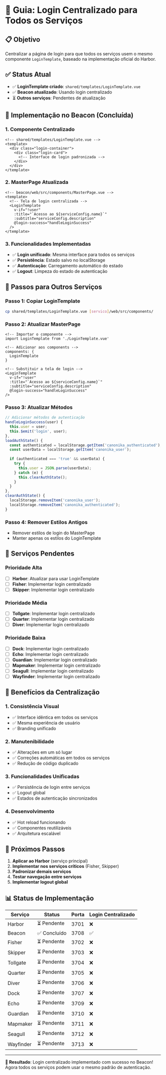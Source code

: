 # 🚀 Guia: Login Centralizado para Todos os Serviços

## 📋 **Objetivo**
Centralizar a página de login para que todos os serviços usem o mesmo componente `LoginTemplate`, baseado na implementação oficial do Harbor.

## ✅ **Status Atual**
- ✅ **LoginTemplate criado**: `shared/templates/LoginTemplate.vue`
- ✅ **Beacon atualizado**: Usando login centralizado
- ⏳ **Outros serviços**: Pendentes de atualização

## 🔧 **Implementação no Beacon (Concluída)**

### 1. **Componente Centralizado**
```vue
<!-- shared/templates/LoginTemplate.vue -->
<template>
  <div class="login-container">
    <div class="login-card">
      <!-- Interface de login padronizada -->
    </div>
  </div>
</template>
```

### 2. **MasterPage Atualizada**
```vue
<!-- beacon/web/src/components/MasterPage.vue -->
<template>
  <!-- Tela de login centralizada -->
  <LoginTemplate 
    v-if="!user"
    :title="`Acesso ao ${serviceConfig.name}`"
    :subtitle="serviceConfig.description"
    @login-success="handleLoginSuccess"
  />
</template>
```

### 3. **Funcionalidades Implementadas**
- ✅ **Login unificado**: Mesma interface para todos os serviços
- ✅ **Persistência**: Estado salvo no localStorage
- ✅ **Autenticação**: Carregamento automático do estado
- ✅ **Logout**: Limpeza do estado de autenticação

## 📝 **Passos para Outros Serviços**

### **Passo 1: Copiar LoginTemplate**
```bash
cp shared/templates/LoginTemplate.vue [servico]/web/src/components/
```

### **Passo 2: Atualizar MasterPage**
```vue
<!-- Importar o componente -->
import LoginTemplate from './LoginTemplate.vue'

<!-- Adicionar aos components -->
components: {
  LoginTemplate
}

<!-- Substituir a tela de login -->
<LoginTemplate 
  v-if="!user"
  :title="`Acesso ao ${serviceConfig.name}`"
  :subtitle="serviceConfig.description"
  @login-success="handleLoginSuccess"
/>
```

### **Passo 3: Atualizar Métodos**
```javascript
// Adicionar métodos de autenticação
handleLoginSuccess(user) {
  this.user = user;
  this.$emit('login', user);
},
loadAuthState() {
  const authenticated = localStorage.getItem('canonika_authenticated');
  const userData = localStorage.getItem('canonika_user');
  
  if (authenticated === 'true' && userData) {
    try {
      this.user = JSON.parse(userData);
    } catch (e) {
      this.clearAuthState();
    }
  }
},
clearAuthState() {
  localStorage.removeItem('canonika_user');
  localStorage.removeItem('canonika_authenticated');
}
```

### **Passo 4: Remover Estilos Antigos**
- Remover estilos de login do MasterPage
- Manter apenas os estilos do LoginTemplate

## 🎯 **Serviços Pendentes**

### **Prioridade Alta**
- [ ] **Harbor**: Atualizar para usar LoginTemplate
- [ ] **Fisher**: Implementar login centralizado
- [ ] **Skipper**: Implementar login centralizado

### **Prioridade Média**
- [ ] **Tollgate**: Implementar login centralizado
- [ ] **Quarter**: Implementar login centralizado
- [ ] **Diver**: Implementar login centralizado

### **Prioridade Baixa**
- [ ] **Dock**: Implementar login centralizado
- [ ] **Echo**: Implementar login centralizado
- [ ] **Guardian**: Implementar login centralizado
- [ ] **Mapmaker**: Implementar login centralizado
- [ ] **Seagull**: Implementar login centralizado
- [ ] **Wayfinder**: Implementar login centralizado

## 🔄 **Benefícios da Centralização**

### **1. Consistência Visual**
- ✅ Interface idêntica em todos os serviços
- ✅ Mesma experiência de usuário
- ✅ Branding unificado

### **2. Manutenibilidade**
- ✅ Alterações em um só lugar
- ✅ Correções automáticas em todos os serviços
- ✅ Redução de código duplicado

### **3. Funcionalidades Unificadas**
- ✅ Persistência de login entre serviços
- ✅ Logout global
- ✅ Estados de autenticação sincronizados

### **4. Desenvolvimento**
- ✅ Hot reload funcionando
- ✅ Componentes reutilizáveis
- ✅ Arquitetura escalável

## 🚀 **Próximos Passos**

1. **Aplicar ao Harbor** (serviço principal)
2. **Implementar nos serviços críticos** (Fisher, Skipper)
3. **Padronizar demais serviços**
4. **Testar navegação entre serviços**
5. **Implementar logout global**

## 📊 **Status de Implementação**

| Serviço | Status | Porta | Login Centralizado |
|---------|--------|-------|-------------------|
| Harbor | ⏳ Pendente | 3701 | ❌ |
| Beacon | ✅ Concluído | 3708 | ✅ |
| Fisher | ⏳ Pendente | 3702 | ❌ |
| Skipper | ⏳ Pendente | 3703 | ❌ |
| Tollgate | ⏳ Pendente | 3704 | ❌ |
| Quarter | ⏳ Pendente | 3705 | ❌ |
| Diver | ⏳ Pendente | 3706 | ❌ |
| Dock | ⏳ Pendente | 3707 | ❌ |
| Echo | ⏳ Pendente | 3709 | ❌ |
| Guardian | ⏳ Pendente | 3710 | ❌ |
| Mapmaker | ⏳ Pendente | 3711 | ❌ |
| Seagull | ⏳ Pendente | 3712 | ❌ |
| Wayfinder | ⏳ Pendente | 3713 | ❌ |

---

**🎉 Resultado**: Login centralizado implementado com sucesso no Beacon! Agora todos os serviços podem usar o mesmo padrão de autenticação. 